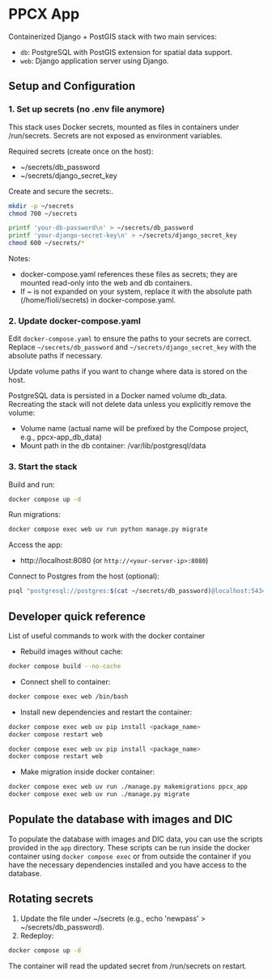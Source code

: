 # PPCX App

Containerized Django + PostGIS stack with two main services:
- `db`: PostgreSQL with PostGIS extension for spatial data support.
- `web`: Django application server using Django.

## Setup and Configuration


### 1. Set up secrets (no .env file anymore)

This stack uses Docker secrets, mounted as files in containers under /run/secrets. Secrets are not exposed as environment variables.

Required secrets (create once on the host):
- ~/secrets/db_password
- ~/secrets/django_secret_key

Create and secure the secrets:.

```bash
mkdir -p ~/secrets
chmod 700 ~/secrets

printf 'your-db-password\n' > ~/secrets/db_password
printf 'your-django-secret-key\n' > ~/secrets/django_secret_key
chmod 600 ~/secrets/*
```

Notes:
- docker-compose.yaml references these files as secrets; they are mounted read-only into the web and db containers.
- If ~ is not expanded on your system, replace it with the absolute path (/home/fioli/secrets) in docker-compose.yaml.

### 2. Update docker-compose.yaml

Edit `docker-compose.yaml` to ensure the paths to your secrets are correct. Replace `~/secrets/db_password` and `~/secrets/django_secret_key` with the absolute paths if necessary.

Update volume paths if you want to change where data is stored on the host.

PostgreSQL data is persisted in a Docker named volume db_data. Recreating the stack will not delete data unless you explicitly remove the volume: 
  - Volume name (actual name will be prefixed by the Compose project, e.g., ppcx-app_db_data)
  - Mount path in the db container: /var/lib/postgresql/data

### 3. Start the stack

Build and run:
```bash
docker compose up -d
```

Run migrations:
```bash
docker compose exec web uv run python manage.py migrate
```

Access the app:
- http://localhost:8080 (or `http://<your-server-ip>:8080`)

Connect to Postgres from the host (optional):
```bash
psql "postgresql://postgres:$(cat ~/secrets/db_password)@localhost:5434/planpincieux"
```

## Developer quick reference

List of useful commands to work with the docker container

- Rebuild images without cache:
```bash
docker compose build --no-cache
```

- Connect shell to container:
```bash
docker compose exec web /bin/bash
```

- Install new dependencies and restart the container:

```bash
docker compose exec web uv pip install <package_name>
docker compose restart web
```

```bash
docker compose exec web uv pip install <package_name>
docker compose restart web
```

- Make migration inside docker container: 

```bash
docker compose exec web uv run ./manage.py makemigrations ppcx_app
docker compose exec web uv run ./manage.py migrate
```

## Populate the database with images and DIC

To populate the database with images and DIC data, you can use the scripts provided in the `app` directory.
These scripts can be run inside the docker container using `docker compose exec` or from outside the container if you have the necessary dependencies installed and you have access to the database.



## Rotating secrets

1) Update the file under ~/secrets (e.g., echo 'newpass' > ~/secrets/db_password).
2) Redeploy:
```bash
docker compose up -d
```
The container will read the updated secret from /run/secrets on restart.